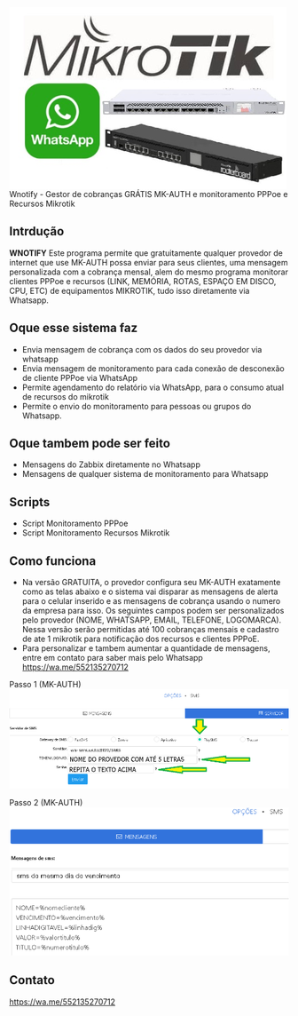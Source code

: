 <img align=top src="https://github.com/malmeida76/wnotify/blob/main/whatsapp-mikrotik.jpg" alt="whatsapp mikrotik WNotify">
Wnotify - Gestor de cobranças GRÁTIS MK-AUTH e monitoramento PPPoe e Recursos Mikrotik


## Intrdução


**WNOTIFY** Este programa permite que gratuitamente qualquer provedor de internet que use MK-AUTH possa enviar para seus clientes, uma mensagem personalizada com a cobrança mensal, alem do mesmo programa monitorar clientes PPPoe e recursos (LINK, MEMÓRIA, ROTAS, ESPAÇO EM DISCO, CPU, ETC) de equipamentos MIKROTIK, tudo isso diretamente via Whatsapp.

## Oque esse sistema faz

- Envia mensagem de cobrança com os dados do seu provedor via whatsapp
- Envia mensagem de monitoramento para cada conexão de desconexão de cliente PPPoe via WhatsApp
- Permite agendamento do relatório via WhatsApp, para o consumo atual de recursos do mikrotik
- Permite o envio do monitoramento para pessoas ou grupos do Whatsapp.

## Oque tambem pode ser feito
- Mensagens do Zabbix diretamente no Whatsapp
- Mensagens de qualquer sistema de monitoramento para Whatsapp

## Scripts
- Script Monitoramento PPPoe
- Script Monitoramento Recursos Mikrotik

## Como funciona
- Na versão GRATUITA, o provedor configura seu MK-AUTH exatamente como as telas abaixo e o sistema vai disparar as mensagens de alerta para o celular inserido e as mensagens de cobrança usando o numero da empresa para isso. Os seguintes campos podem ser personalizados pelo provedor (NOME, WHATSAPP, EMAIL, TELEFONE, LOGOMARCA). Nessa versão serão permitidas até 100 cobranças mensais e cadastro de ate 1 mikrotik para notificação dos recursos e clientes PPPoE.
- Para personalizar e tambem aumentar a quantidade de mensagens, entre em contato para saber mais pelo Whatsapp https://wa.me/552135270712

Passo 1 (MK-AUTH)
<img src="https://github.com/malmeida76/wnotify/blob/main/config%20mk-auth.png" alt="config mk-auth wnotify">

Passo 2 (MK-AUTH)
<img src="https://github.com/malmeida76/wnotify/blob/main/CONFIG%20MK-AUTH%202.PNG" alt="config mk-auth wnotify">

## Contato
https://wa.me/552135270712
